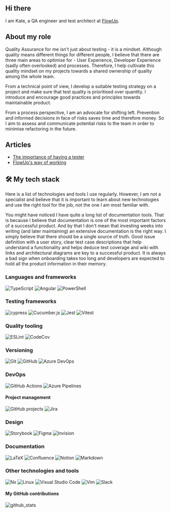 ## Hi there
I am Kate, a QA engineer and test architect at [FlowUp](https://flowup.cz/).

## About my role
Quality Assurance for me isn't just about testing - it is a mindset.
Although quality means different things for different people, I believe that there are three main areas to optimise for - User Experience, Developer Experience (sadly often overlooked) and processes.
Therefore, I help cultivate this quality mindset on my projects towards a shared ownership of quality among the whole team.

From a technical point of view, I develop a suitable testing strategy on a project and make sure that test quality is prioritised over quantity.
I introduce and encourage good practices and principles towards maintainable product.

From a process perspective, I am an advocate for shifting left. Prevention and informed decisions in face of risks saves time and therefore money.
So I aim to assess and communicate potential risks to the team in order to minimise refactoring in the future.

## Articles
- [The importance of having a tester](https://flowup.cz/en/article/the-importance-of-having-a-tester)
- [FlowUp's way of working](https://flowup.cz/en/article/everything-you-always-wanted-to-know-about-the-way-we-work-with-scrum)

## 🛠️ My tech stack
Here is a list of technologies and tools I use regularly.
However, I am not a specialist and believe that it is important to learn about new technologies and use the right tool for the job, not the one I am most familiar with.

You might have noticed I have quite a long list of documentation tools. That is because I believe that documentation is one of the most important factors of a successful product.
And by that I don't mean that investing weeks into writing (and later maintaining) an extensive documentation is the right way.
I simply believe that there should be a single source of truth. Good issue definition with a user story, clear test case descriptions that help understand a functionality and helps deduce test coverage and wiki with links and architectural diagrams are key to a successful product. It is always a bad sign when onboarding takes too long and developers are expected to hold all the product information in their memory.

### Languages and frameworks
![TypeScript](https://img.shields.io/badge/typescript-%23007ACC.svg?style=for-the-badge&logo=typescript&logoColor=white)
![Angular](https://img.shields.io/badge/angular-%23DD0031.svg?style=for-the-badge&logo=angular&logoColor=white)
![PowerShell](https://img.shields.io/badge/PowerShell-%235391FE.svg?style=for-the-badge&logo=powershell&logoColor=white)

### Testing frameworks
![cypress](https://img.shields.io/badge/-cypress-%23E5E5E5?style=for-the-badge&logo=cypress&logoColor=058a5e)
![Cucumber.js](https://img.shields.io/badge/Cucumber.js-%43B02A?style=for-the-badge&logo=javascript&logoColor=white)
![Jest](https://img.shields.io/badge/-jest-%23C21325?style=for-the-badge&logo=jest&logoColor=white)
![Vitest](https://img.shields.io/badge/vitest-%acd368.svg?style=for-the-badge&logo=vitest&logoColor=white)

### Quality tooling
![ESLint](https://img.shields.io/badge/ESLint-4B3263?style=for-the-badge&logo=eslint&logoColor=white)
![CodeCov](https://img.shields.io/badge/codecov-%23ff0077.svg?style=for-the-badge&logo=codecov&logoColor=white)

### Versioning
![Git](https://img.shields.io/badge/git-%23F05033.svg?style=for-the-badge&logo=git&logoColor=white)
![GitHub](https://img.shields.io/badge/github-%23121011.svg?style=for-the-badge&logo=github&logoColor=white)
![Azure DevOps](https://img.shields.io/badge/azure%20devops-%230072C6.svg?style=for-the-badge&logo=microsoftazure&logoColor=white)

### DevOps
![GitHub Actions](https://img.shields.io/badge/github%20actions-%232671E5.svg?style=for-the-badge&logo=githubactions&logoColor=white)
![Azure Pipelines](https://img.shields.io/badge/azure%20pipelines-%230072C6.svg?style=for-the-badge&logo=microsoftazure&logoColor=white)

#### Project management
![GitHub projects](https://img.shields.io/badge/github%20projects-%23121011.svg?style=for-the-badge&logo=github&logoColor=white)
![Jira](https://img.shields.io/badge/jira-%230A0FFF.svg?style=for-the-badge&logo=jira&logoColor=white)

### Design
![Storybook](https://img.shields.io/badge/-Storybook-FF4785?style=for-the-badge&logo=storybook&logoColor=white)
![Figma](https://img.shields.io/badge/figma-%23F24E1E.svg?style=for-the-badge&logo=figma&logoColor=white)
![Invision](https://img.shields.io/badge/invision-FF3366?style=for-the-badge&logo=invision&logoColor=white)

### Documentation
![LaTeX](https://img.shields.io/badge/latex-%23008080.svg?style=for-the-badge&logo=latex&logoColor=white)
![Confluence](https://img.shields.io/badge/confluence-%23172BF4.svg?style=for-the-badge&logo=confluence&logoColor=white)
![Notion](https://img.shields.io/badge/Notion-%23000000.svg?style=for-the-badge&logo=notion&logoColor=white)
![Markdown](https://img.shields.io/badge/markdown-%23000000.svg?style=for-the-badge&logo=markdown&logoColor=white)

### Other technologies and tools
![Nx](https://img.shields.io/badge/nx-143055?style=for-the-badge&logo=nx&logoColor=white)
![Linux](https://img.shields.io/badge/Linux-FCC624?style=for-the-badge&logo=linux&logoColor=black)
![Visual Studio Code](https://img.shields.io/badge/Visual%20Studio%20Code-0078d7.svg?style=for-the-badge&logo=visual-studio-code&logoColor=white)
![Vim](https://img.shields.io/badge/VIM-%2311AB00.svg?style=for-the-badge&logo=vim&logoColor=white)
![Slack](https://img.shields.io/badge/Slack-4A154B?style=for-the-badge&logo=slack&logoColor=white)

#### My GitHub contributions
![github_stats](https://github-readme-stats.vercel.app/api?username=tlacenka&theme=shadow_red&show_icons=true)

